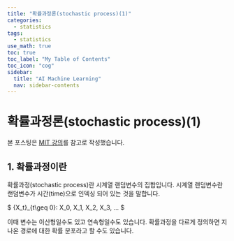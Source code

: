 ```yaml
---
title: "확률과정론(stochastic process)(1)" 
categories:
  - statistics
tags:
  - statistics
use_math: true
toc: true
toc_label: "My Table of Contents"
toc_icon: "cog"
sidebar:
  title: "AI Machine Learning"
  nav: sidebar-contents
---
```


# 확률과정론(stochastic process)(1)

본 포스팅은 [MIT 강의](https://www.youtube.com/watch?v=TuTmC8aOQJE&ab_channel=MITOpenCourseWare)를 참고로 작성했습니다. 

## 1. 확률과정이란

확률과정(stochastic process)란 시계열 랜덤변수의 집합입니다. 
시계열 랜덤변수란 랜덤변수가 시간(time)으로 인덱싱 되어 있는 것을 말합니다. 

$ \{X_t\}_{t\geq 0}\: X_0, X_1, X_2, X_3, ... $   

이때 변수는 이산형일수도 있고 연속형일수도 있습니다. 
확률과정을 다르게 정의하면 지나온 경로에 대한 확률 분포라고 할 수도 있습니다. 
